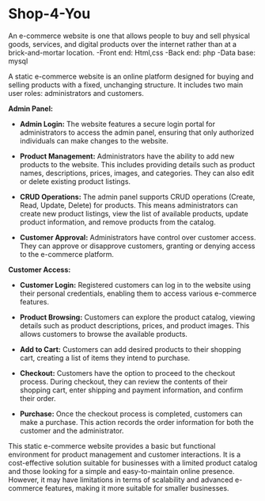 # Shop-4-You
An e-commerce website is one that allows people to buy and sell physical goods, services, and digital products over the internet rather than at a brick-and-mortar location. -Front end: Html,css -Back end: php -Data base: mysql

A static e-commerce website is an online platform designed for buying and selling products with a fixed, unchanging structure. It includes two main user roles: administrators and customers.

**Admin Panel:**

- **Admin Login:** The website features a secure login portal for administrators to access the admin panel, ensuring that only authorized individuals can make changes to the website.

- **Product Management:** Administrators have the ability to add new products to the website. This includes providing details such as product names, descriptions, prices, images, and categories. They can also edit or delete existing product listings.

- **CRUD Operations:** The admin panel supports CRUD operations (Create, Read, Update, Delete) for products. This means administrators can create new product listings, view the list of available products, update product information, and remove products from the catalog.

- **Customer Approval:** Administrators have control over customer access. They can approve or disapprove customers, granting or denying access to the e-commerce platform.

**Customer Access:**

- **Customer Login:** Registered customers can log in to the website using their personal credentials, enabling them to access various e-commerce features.

- **Product Browsing:** Customers can explore the product catalog, viewing details such as product descriptions, prices, and product images. This allows customers to browse the available products.

- **Add to Cart:** Customers can add desired products to their shopping cart, creating a list of items they intend to purchase.

- **Checkout:** Customers have the option to proceed to the checkout process. During checkout, they can review the contents of their shopping cart, enter shipping and payment information, and confirm their order.

- **Purchase:** Once the checkout process is completed, customers can make a purchase. This action records the order information for both the customer and the administrator.

This static e-commerce website provides a basic but functional environment for product management and customer interactions. It is a cost-effective solution suitable for businesses with a limited product catalog and those looking for a simple and easy-to-maintain online presence. However, it may have limitations in terms of scalability and advanced e-commerce features, making it more suitable for smaller businesses.
